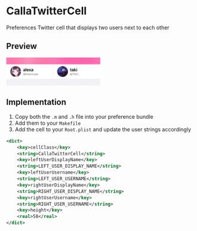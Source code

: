 # CallaTwitterCell
Preferences Twitter cell that displays two users next to each other

## Preview
<img src="Preview.png" alt="Preview" width=50% height=50%>

## Implementation
1. Copy both the `.m` and `.h` file into your preference bundle
2. Add them to your `Makefile`
3. Add the cell to your `Root.plist` and update the user strings accordingly
```xml
<dict>
    <key>cellClass</key>
    <string>CallaTwitterCell</string>
    <key>leftUserDisplayName</key>
    <string>LEFT_USER_DISPLAY_NAME</string>
    <key>leftUserUsername</key>
    <string>LEFT_USER_USERNAME</string>
    <key>rightUserDisplayName</key>
    <string>RIGHT_USER_DISPLAY_NAME</string>
    <key>rightUserUsername</key>
    <string>RIGHT_USER_USERNAME</string>
    <key>height</key>
    <real>58</real>
</dict>
```
